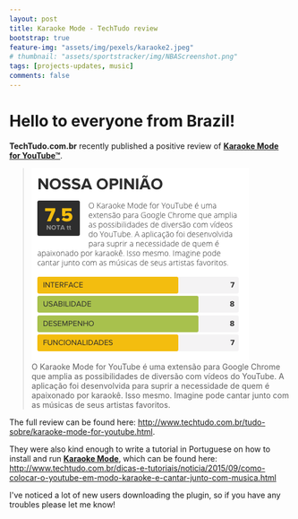 ```yaml
---
layout: post
title: Karaoke Mode - TechTudo review
bootstrap: true
feature-img: "assets/img/pexels/karaoke2.jpeg"
# thumbnail: "assets/sportstracker/img/NBAScreenshot.png"
tags: [projects-updates, music]
comments: false
---
```


# Hello to everyone from Brazil!
<!-- <img class="img-fluid" src="/assets/img/chrome-plugins/youtube-karaoke/TechTudo.png" alt="TechTudo"> -->

<strong>TechTudo.com.br</strong> recently published a positive review of <strong><a href="{% link _chrome-plugins/youtube-karaoke.md %}">Karaoke Mode for YouTube™</a></strong>.

<blockquote>
<div class="container-fluid">
	<div class="row justify-content-center align-items-center">
		<div class="col-5">
			<img class="img-fluid" src="/assets/img/chrome-plugins/youtube-karaoke/TechTudo-Review.png" alt="TechTudo Review">
		</div>
		<div class="col-7">
			O Karaoke Mode for YouTube é uma extensão para Google Chrome que amplia as possibilidades de diversão com vídeos do YouTube. A aplicação foi desenvolvida para suprir a necessidade de quem é apaixonado por karaokê. Isso mesmo. Imagine pode cantar junto com as músicas de seus artistas favoritos.
		</div>
	</div>
</div>
</blockquote>

The full review can be found here: <http://www.techtudo.com.br/tudo-sobre/karaoke-mode-for-youtube.html>.

They were also kind enough to write a tutorial in Portuguese on how to install and run <strong><a href="{% link _chrome-plugins/youtube-karaoke.md %}">Karaoke Mode</a></strong>, which can be found here:
<http://www.techtudo.com.br/dicas-e-tutoriais/noticia/2015/09/como-colocar-o-youtube-em-modo-karaoke-e-cantar-junto-com-musica.html>

I've noticed a lot of new users downloading the plugin, so if you have any troubles please let me know!
